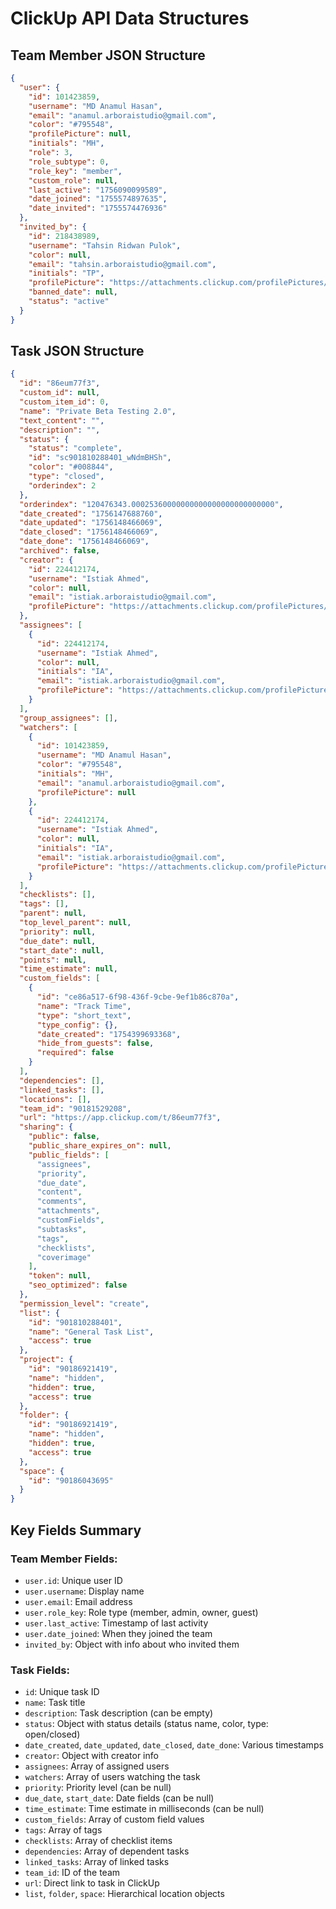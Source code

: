 # ClickUp API Data Structures

## Team Member JSON Structure
```json
{
  "user": {
    "id": 101423859,
    "username": "MD Anamul Hasan",
    "email": "anamul.arboraistudio@gmail.com",
    "color": "#795548",
    "profilePicture": null,
    "initials": "MH",
    "role": 3,
    "role_subtype": 0,
    "role_key": "member",
    "custom_role": null,
    "last_active": "1756090099589",
    "date_joined": "1755574897635",
    "date_invited": "1755574476936"
  },
  "invited_by": {
    "id": 218438989,
    "username": "Tahsin Ridwan Pulok",
    "color": null,
    "email": "tahsin.arboraistudio@gmail.com",
    "initials": "TP",
    "profilePicture": "https://attachments.clickup.com/profilePictures/218438989_uS3.jpg",
    "banned_date": null,
    "status": "active"
  }
}
```

## Task JSON Structure
```json
{
  "id": "86eum77f3",
  "custom_id": null,
  "custom_item_id": 0,
  "name": "Private Beta Testing 2.0",
  "text_content": "",
  "description": "",
  "status": {
    "status": "complete",
    "id": "sc901810288401_wNdmBHSh",
    "color": "#008844",
    "type": "closed",
    "orderindex": 2
  },
  "orderindex": "120476343.00025360000000000000000000000000",
  "date_created": "1756147688760",
  "date_updated": "1756148466069",
  "date_closed": "1756148466069",
  "date_done": "1756148466069",
  "archived": false,
  "creator": {
    "id": 224412174,
    "username": "Istiak Ahmed",
    "color": null,
    "email": "istiak.arboraistudio@gmail.com",
    "profilePicture": "https://attachments.clickup.com/profilePictures/224412174_0b0.jpg"
  },
  "assignees": [
    {
      "id": 224412174,
      "username": "Istiak Ahmed",
      "color": null,
      "initials": "IA",
      "email": "istiak.arboraistudio@gmail.com",
      "profilePicture": "https://attachments.clickup.com/profilePictures/224412174_0b0.jpg"
    }
  ],
  "group_assignees": [],
  "watchers": [
    {
      "id": 101423859,
      "username": "MD Anamul Hasan",
      "color": "#795548",
      "initials": "MH",
      "email": "anamul.arboraistudio@gmail.com",
      "profilePicture": null
    },
    {
      "id": 224412174,
      "username": "Istiak Ahmed",
      "color": null,
      "initials": "IA",
      "email": "istiak.arboraistudio@gmail.com",
      "profilePicture": "https://attachments.clickup.com/profilePictures/224412174_0b0.jpg"
    }
  ],
  "checklists": [],
  "tags": [],
  "parent": null,
  "top_level_parent": null,
  "priority": null,
  "due_date": null,
  "start_date": null,
  "points": null,
  "time_estimate": null,
  "custom_fields": [
    {
      "id": "ce86a517-6f98-436f-9cbe-9ef1b86c870a",
      "name": "Track Time",
      "type": "short_text",
      "type_config": {},
      "date_created": "1754399693368",
      "hide_from_guests": false,
      "required": false
    }
  ],
  "dependencies": [],
  "linked_tasks": [],
  "locations": [],
  "team_id": "90181529208",
  "url": "https://app.clickup.com/t/86eum77f3",
  "sharing": {
    "public": false,
    "public_share_expires_on": null,
    "public_fields": [
      "assignees",
      "priority",
      "due_date",
      "content",
      "comments",
      "attachments",
      "customFields",
      "subtasks",
      "tags",
      "checklists",
      "coverimage"
    ],
    "token": null,
    "seo_optimized": false
  },
  "permission_level": "create",
  "list": {
    "id": "901810288401",
    "name": "General Task List",
    "access": true
  },
  "project": {
    "id": "90186921419",
    "name": "hidden",
    "hidden": true,
    "access": true
  },
  "folder": {
    "id": "90186921419",
    "name": "hidden",
    "hidden": true,
    "access": true
  },
  "space": {
    "id": "90186043695"
  }
}
```

## Key Fields Summary

### Team Member Fields:
- `user.id`: Unique user ID
- `user.username`: Display name
- `user.email`: Email address
- `user.role_key`: Role type (member, admin, owner, guest)
- `user.last_active`: Timestamp of last activity
- `user.date_joined`: When they joined the team
- `invited_by`: Object with info about who invited them

### Task Fields:
- `id`: Unique task ID
- `name`: Task title
- `description`: Task description (can be empty)
- `status`: Object with status details (status name, color, type: open/closed)
- `date_created`, `date_updated`, `date_closed`, `date_done`: Various timestamps
- `creator`: Object with creator info
- `assignees`: Array of assigned users
- `watchers`: Array of users watching the task
- `priority`: Priority level (can be null)
- `due_date`, `start_date`: Date fields (can be null)
- `time_estimate`: Time estimate in milliseconds (can be null)
- `custom_fields`: Array of custom field values
- `tags`: Array of tags
- `checklists`: Array of checklist items
- `dependencies`: Array of dependent tasks
- `linked_tasks`: Array of linked tasks
- `team_id`: ID of the team
- `url`: Direct link to task in ClickUp
- `list`, `folder`, `space`: Hierarchical location objects